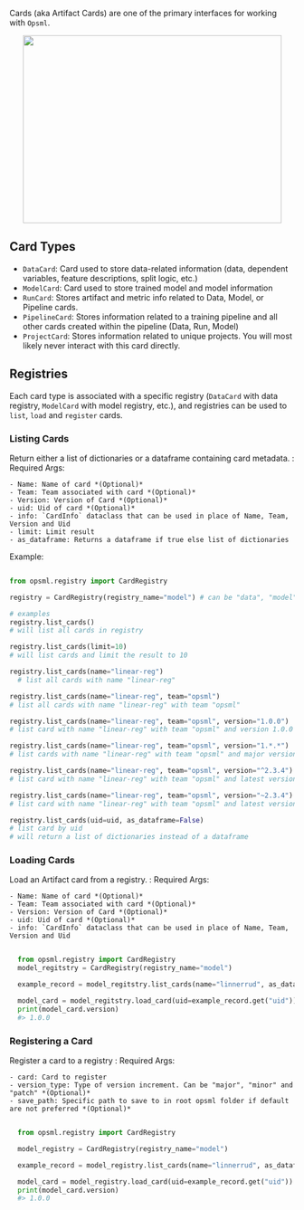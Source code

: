 Cards (aka Artifact Cards) are one of the primary interfaces for working with `Opsml`.

<p align="center">
  <img src="../../images/card-flow.png" width="457" height="332"/>
</p>

## Card Types

- `DataCard`: Card used to store data-related information (data, dependent variables, feature descriptions, split logic, etc.)
- `ModelCard`: Card used to store trained model and model information
- `RunCard`: Stores artifact and metric info related to Data, Model, or Pipeline cards.
- `PipelineCard`: Stores information related to a training pipeline and all other cards created within the pipeline (Data, Run, Model)
- `ProjectCard`: Stores information related to unique projects. You will most likely never interact with this card directly.


## Registries

Each card type is associated with a specific registry (`DataCard` with data registry, `ModelCard` with model registry, etc.), and registries can be used to `list`, `load` and `register` cards.

### Listing Cards
Return either a list of dictionaries or a dataframe containing card metadata. 
: Required Args:
  
    - Name: Name of card *(Optional)*
    - Team: Team associated with card *(Optional)*
    - Version: Version of Card *(Optional)*
    - uid: Uid of card *(Optional)*
    - info: `CardInfo` dataclass that can be used in place of Name, Team, Version and Uid
    - limit: Limit result
    - as_dataframe: Returns a dataframe if true else list of dictionaries

  Example:

  ```python

  from opsml.registry import CardRegistry

  registry = CardRegistry(registry_name="model") # can be "data", "model", "run", "pipeline

  # examples
  registry.list_cards() 
  # will list all cards in registry

  registry.list_cards(limit=10) 
  # will list cards and limit the result to 10
  
  registry.list_cards(name="linear-reg")
    # list all cards with name "linear-reg"
  
  registry.list_cards(name="linear-reg", team="opsml") 
  # list all cards with name "linear-reg" with team "opsml"
  
  registry.list_cards(name="linear-reg", team="opsml", version="1.0.0") 
  # list card with name "linear-reg" with team "opsml" and version 1.0.0

  registry.list_cards(name="linear-reg", team="opsml", version="1.*.*") 
  # list cards with name "linear-reg" with team "opsml" and major version of "1"

  registry.list_cards(name="linear-reg", team="opsml", version="^2.3.4") 
  # list card with name "linear-reg" with team "opsml" and latest version < 3.0.0

  registry.list_cards(name="linear-reg", team="opsml", version="~2.3.4") 
  # list card with name "linear-reg" with team "opsml" and latest version < 2.4.0

  registry.list_cards(uid=uid, as_dataframe=False)
  # list card by uid
  # will return a list of dictionaries instead of a dataframe

  ```

### Loading Cards
Load an Artifact card from a registry. 
: Required Args:
  
    - Name: Name of card *(Optional)*
    - Team: Team associated with card *(Optional)*
    - Version: Version of Card *(Optional)*
    - uid: Uid of card *(Optional)*
    - info: `CardInfo` dataclass that can be used in place of Name, Team, Version and Uid


```python

  from opsml.registry import CardRegistry
  model_regitstry = CardRegistry(registry_name="model")

  example_record = model_regitstry.list_cards(name="linnerrud", as_dataframe=False)[0]

  model_card = model_regitstry.load_card(uid=example_record.get("uid"))
  print(model_card.version)
  #> 1.0.0

```

### Registering a Card
Register a card to a registry 
: Required Args:
  
    - card: Card to register
    - version_type: Type of version increment. Can be "major", "minor" and "patch" *(Optional)*
    - save_path: Specific path to save to in root opsml folder if default are not preferred *(Optional)*


```python

  from opsml.registry import CardRegistry

  model_registry = CardRegistry(registry_name="model")

  example_record = model_registry.list_cards(name="linnerrud", as_dataframe=False)[0]

  model_card = model_registry.load_card(uid=example_record.get("uid"))
  print(model_card.version)
  #> 1.0.0
  
```
